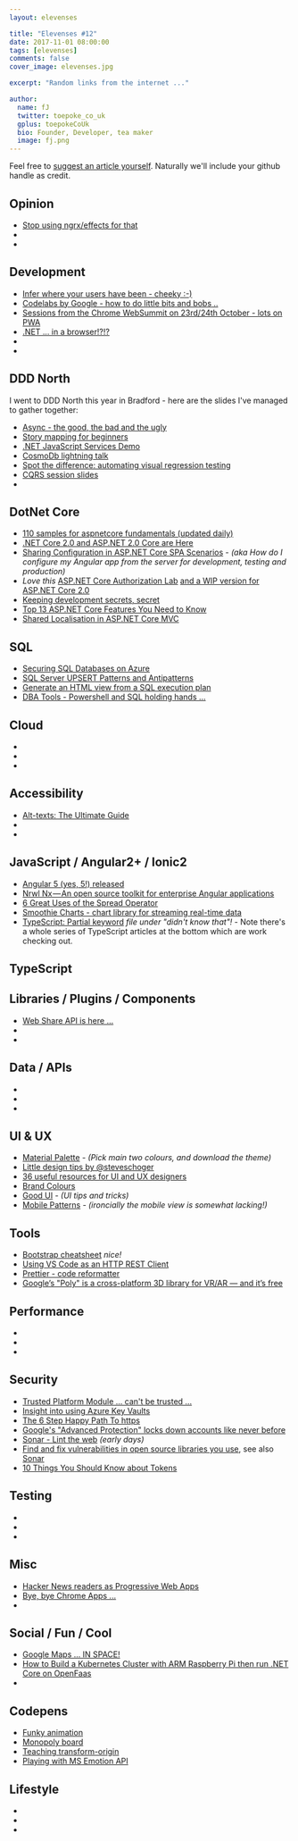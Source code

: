 ```yaml
---
layout: elevenses

title: "Elevenses #12"
date: 2017-11-01 08:00:00
tags: [elevenses]
comments: false
cover_image: elevenses.jpg

excerpt: "Random links from the internet ..."

author:
  name: fJ
  twitter: toepoke_co_uk
  gplus: toepokeCoUk
  bio: Founder, Developer, tea maker
  image: fj.png
---
```


Feel free to [suggest an article yourself](https://github.com/toepoke/toepoke.github.io/issues).  Naturally we'll include your github handle as credit.

## Opinion
* [Stop using ngrx/effects for that](https://medium.com/@m3po22/stop-using-ngrx-effects-for-that-a6ccfe186399)
* []()
* []()

## Development
* [Infer where your users have been - cheeky :-)](https://github.com/KrauseFx/detect.location/blob/master/README.md)
* [Codelabs by Google - how to do little bits and bobs ..](https://codelabs.developers.google.com/)
* [Sessions from the Chrome WebSummit on 23rd/24th October - lots on PWA](https://www.youtube.com/playlist?list=PLNYkxOF6rcICUD5nBfRdAR6Fveosnqa5m&app=desktop)
* [.NET ... in a browser!?!?](https://github.com/SteveSanderson/Blazor)
* []()
* []()

## DDD North
I went to DDD North this year in Bradford - here are the slides I've managed to gather together:
* [Async - the good, the bad and the ugly](https://speakerdeck.com/slang25/async-in-c-number-the-good-the-bad-and-the-ugly)
* [Story mapping for beginners](https://colinmackay.scot/2017/10/15/ddd-north-2017-storymapping-slide-deck)
* [.NET JavaScript Services Demo](https://github.com/initialspark/prog-net-javascriptservices)
* [CosmoDb lightning talk](https://www.youtube.com/watch?v=IQ1yKZ6Kmb0)
* [Spot the difference: automating visual regression testing](https://www.slideshare.net/vivrichards/spot-the-difference-automating-visual-regression-testing/1)
* [CQRS session slides](https://onedrive.live.com/?authkey=%21AOXJKDFJedE0HyY&cid=76F6435FF82E813B&id=76F6435FF82E813B%21378678&parId=76F6435FF82E813B%21378665&o=OneUp )
* []()

## DotNet Core
* [110 samples for aspnetcore fundamentals (updated daily)](https://github.com/dodyg/practical-aspnetcore/blob/master/README.md)
* [.NET Core 2.0 and ASP.NET 2.0 Core are Here](https://weblog.west-wind.com/posts/2017/Oct/22/NET-Core-20-and-ASPNET-20-Core-are-finally-here)
* [Sharing Configuration in ASP.NET Core SPA Scenarios](https://blogs.msdn.microsoft.com/webdev/2017/10/27/sharing-configuration-in-asp-net-core-spa-scenarios/) - *(aka How do I configure my Angular app from the server for development, testing and production)*
* *Love this* [ASP.NET Core Authorization Lab](https://github.com/blowdart/AspNetAuthorizationWorkshop/tree/master) [and a WIP version for ASP.NET Core 2.0](https://github.com/blowdart/AspNetAuthorizationWorkshop/tree/core2)
* [Keeping development secrets, secret](https://www.red-gate.com/simple-talk/dotnet/asp-net/secrets-asp-net-core-user-secrets/)
* [Top 13 ASP.NET Core Features You Need to Know](https://stackify.com/asp-net-core-features/)
* [Shared Localisation in ASP.NET Core MVC](https://damienbod.com/2017/11/01/shared-localization-in-asp-net-core-mvc/)

## SQL
* [Securing SQL Databases on Azure](https://docs.microsoft.com/en-us/azure/sql-database/sql-database-security-tutorial)
* [SQL Server UPSERT Patterns and Antipatterns](http://michaeljswart.com/2017/07/sql-server-upsert-patterns-and-antipatterns/)
* [Generate an HTML view from a SQL execution plan](https://github.com/JustinPealing/html-query-plan/blob/master/README.md)
* [DBA Tools - Powershell and SQL holding hands ...](https://dbatools.io/)

## Cloud
* []()
* []()
* []()

## Accessibility
* [Alt-texts: The Ultimate Guide](https://axesslab.com/alt-texts)
* []()
* []()

## JavaScript / Angular2+ / Ionic2
* [Angular 5 (yes, 5!) released](https://blog.angular.io/version-5-0-0-of-angular-now-available-37e414935ced)
* [Nrwl Nx — An open source toolkit for enterprise Angular applications](https://blog.nrwl.io/nrwl-nx-an-open-source-toolkit-for-enterprise-angular-applications-38698e94d65)
* [6 Great Uses of the Spread Operator](https://davidwalsh.name/spread-operator)
* [Smoothie Charts - chart library for streaming real-time data](http://smoothiecharts.org/)
* [TypeScript: Partial keyword](https://netbasal.com/getting-to-know-the-partial-type-in-typescript-ecfcfbc87cb6) *file under "didn't know that"!* - Note there's a whole series of TypeScript articles at the bottom which are work checking out.

## TypeScript


## Libraries / Plugins / Components
* [Web Share API is here ...](https://codeburst.io/the-web-share-api-is-here-cb651d84eccd)
* []()
* []()

## Data / APIs
* []()
* []()
* []()

## UI & UX
* [Material Palette](https://www.materialpalette.com/) - *(Pick main two colours, and download the theme)*
* [Little design tips by @steveschoger](https://twitter.com/i/moments/880688233641848832)
* [36 useful resources for UI and UX designers](https://dev.to/iriskatastic/36-useful-resources-for-ui-and-ux-designers-61h)
* [Brand Colours](https://brandcolors.net/)
* [Good UI](http://www.goodui.org/) - *(UI tips and tricks)*
* [Mobile Patterns](https://pttrns.com/) - *(ironcially the mobile view is somewhat lacking!)*

## Tools
* [Bootstrap cheatsheet](https://hackerthemes.com/bootstrap-cheatsheet/#alert-success) *nice!*
* [Using VS Code as an HTTP REST Client](http://josephwoodward.co.uk/2017/10/rest-%20client-for-vs-Code-an-elegant-alternative-postman)
* [Prettier - code reformatter](https://github.com/prettier/prettier)
* [Google’s "Poly" is a cross-platform 3D library for VR/AR — and it’s free](https://thenextweb.com/google/2017/11/01/googles-poly-is-a-cross-platform-3d-library-for-vrar-and-its-free/)

## Performance
* []()
* []()
* []()

## Security
* [Trusted Platform Module ... can't be trusted ...](https://nakedsecurity.sophos.com/2017/10/18/encryption-chip-flaw-afflicts-huge-number-of-computers/)
* [Insight into using Azure Key Vaults](https://aspnetmonsters.com/2017/10/monsters-weekly/ep107/)
* [The 6 Step Happy Path To https](https://www.troyhunt.com/the-6-step-happy-path-to-https/)
* [Google's "Advanced Protection" locks down accounts like never before](https://www.wired.com/story/google-advanced-protection-locks-down-accounts/)
* [Sonar - Lint the web](https://blogs.windows.com/msedgedev/2017/10/25/introducing-sonar-site-scanner/#cZuVCb6sYhwEEt9p.97/) *(early days)*
* [Find and fix vulnerabilities in open source libraries you use](https://snyk.io/), see also [Sonar](https://sonarwhal.com/)
* [10 Things You Should Know about Tokens](https://auth0.com/blog/ten-things-you-should-know-about-tokens-and-cookies/)

## Testing
* []()
* []()
* []()

## Misc
* [Hacker News readers as Progressive Web Apps](https://hnpwa.com/)
* [Bye, bye Chrome Apps ...](https://blog.chromium.org/2016/08/from-chrome-apps-to-web.html)
* []()

## Social / Fun / Cool
* [Google Maps ... IN SPACE!](https://www.google.com/maps/space/)
* [How to Build a Kubernetes Cluster with ARM Raspberry Pi then run .NET Core on OpenFaas](https://www.hanselman.com/blog/HowToBuildAKubernetesClusterWithARMRaspberryPiThenRunNETCoreOnOpenFaas.aspx)
* []()

## Codepens
* [Funky animation](https://codepen.io/airnan/pen/qVEdxb)
* [Monopoly board](https://codepen.io/johnnycopes/pen/yzQyMp)
* [Teaching transform-origin](https://codepen.io/sdras/full/dVwaZG)
* [Playing with MS Emotion API](https://codepen.io/sdras/full/dZOdpv)

## Lifestyle
* []()
* []()
* []()

